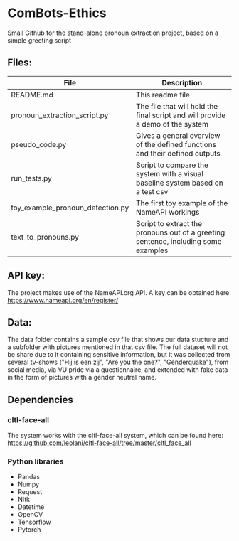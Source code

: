 # ComBots-Ethics
Small Github for the stand-alone pronoun extraction project, based on a simple greeting script

## Files:
File  | Description
------------- | -------------
README.md | This readme file
pronoun_extraction_script.py | The file that will hold the final script and will provide a demo of the system
pseudo_code.py  | Gives a general overview of the defined functions and their defined outputs
run_tests.py | Script to compare the system with a visual baseline system based on a test csv
toy_example_pronoun_detection.py | The first toy example of the NameAPI workings
text_to_pronouns.py | Script to extract the pronouns out of a greeting sentence, including some examples

## API key:
The project makes use of the NameAPI.org API. A key can be obtained here: https://www.nameapi.org/en/register/

## Data:
The data folder contains a sample csv file that shows our data stucture and a subfolder with pictures mentioned in that csv file. The full dataset will not be share due to it containing sensitive information, but it was collected from several tv-shows ("Hij is een zij", "Are you the one?", "Genderquake"), from social media, via VU pride via a questionnaire, and extended with fake data in the form of pictures with a gender neutral name.

## Dependencies
### cltl-face-all
The system works with the cltl-face-all system, which can be found here: https://github.com/leolani/cltl-face-all/tree/master/cltl_face_all
### Python libraries
* Pandas
* Numpy
* Request
* Nltk
* Datetime
* OpenCV
* Tensorflow
* Pytorch

